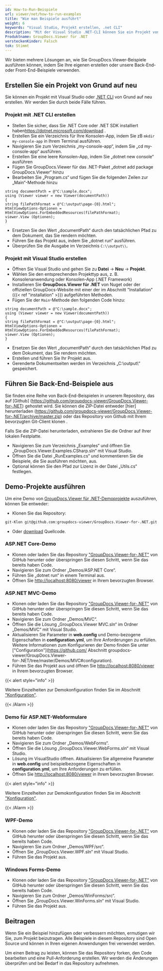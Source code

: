 ```yaml
---
id: How-to-Run-Beispiele
url: viewer/net/how-to-run-examples
title: "Wie man Beispiele ausführt"
weight: 6
keywords: "Visual Studio, Projekt erstellen, .net CLI"
description: "Mit der Visual Studio .NET-CLI können Sie ein Projekt von Grund auf neu erstellen. Wir werden Sie durch beide Fälle führen."
Produktname: GroupDocs.Viewer für .NET
versteckenKinder: Falsch
tok: Stimmt
---
```


Wir bieten mehrere Lösungen an, wie Sie GroupDocs.Viewer-Beispiele ausführen können, indem Sie Ihre eigenen erstellen oder unsere Back-End- oder Front-End-Beispiele verwenden.

## Erstellen Sie ein Projekt von Grund auf neu

Sie können ein Projekt mit Visual Studio oder [.NET CLI](https://docs.microsoft.com/en-us/dotnet/core/tools/) von Grund auf neu erstellen. Wir werden Sie durch beide Fälle führen.

### Projekt mit .NET CLI erstellen

* Stellen Sie sicher, dass Sie .NET Core oder .NET SDK installiert haben<https://dotnet.microsoft.com/download> .
* Erstellen Sie ein Verzeichnis für Ihre Konsolen-App, indem Sie zB `mkdir my-console-app` in Ihrem Terminal ausführen.
* Navigieren Sie zum Verzeichnis „my-console-app“, indem Sie „cd my-console-app“ ausführen.
* Erstellen Sie eine leere Konsolen-App, indem Sie „dotnet new console“ ausführen
* Fügen Sie GroupDocs.Viewer für das .NET-Paket „dotnet add package GroupDocs.Viewer“ hinzu
* Bearbeiten Sie „Program.cs“ und fügen Sie die folgenden Zeilen zur „Main“-Methode hinzu
  


```scharf
string documentPath = @"C:\sample.docx";
using (Viewer viewer = new Viewer(documentPath))
{
string filePathFormat = @"C:\output\page-{0}.html";
HtmlViewOptions-Optionen = HtmlViewOptions.ForEmbeddedResources(filePathFormat);
viewer.View (Optionen);
}
```
  


* Ersetzen Sie den Wert „documentPath“ durch den tatsächlichen Pfad zu dem Dokument, das Sie rendern möchten.
* Führen Sie das Projekt aus, indem Sie „dotnet run“ ausführen.
* Überprüfen Sie die Ausgabe im Verzeichnis `C:\\output\\`.

### Projekt mit Visual Studio erstellen

* Öffnen Sie Visual Studio und gehen Sie zu **Datei** -> **Neu** -> **Projekt**.
* Wählen Sie den entsprechenden Projekttyp aus, z. B. Konsolenanwendung oder Konsolen-App (.NET Framework)
* Installieren Sie **GroupDocs.Viewer für .NET** von Nuget oder der offiziellen GroupDocs-Website mit einer der im Abschnitt "Installation" ({{< ref "installation" >}}) aufgeführten Methoden.
* Fügen Sie der `Main`-Methode den folgenden Code hinzu:

```scharf
string documentPath = @"C:\sample.docx";
using (Viewer viewer = new Viewer(documentPath))
{
string filePathFormat = @"C:\output\page-{0}.html";
HtmlViewOptions-Optionen = HtmlViewOptions.ForEmbeddedResources(filePathFormat);
viewer.View (Optionen);
}
```

* Ersetzen Sie den Wert „documentPath“ durch den tatsächlichen Pfad zu dem Dokument, das Sie rendern möchten.
* Erstellen und führen Sie Ihr Projekt aus.
* Gerenderte Dokumentseiten werden im Verzeichnis „C:\\output\\“ gespeichert.

## Führen Sie Back-End-Beispiele aus

Sie finden eine Reihe von Back-End-Beispielen in unserem Repository, das auf [Github] (https://github.com/groupdocs-viewer/GroupDocs.Viewer-for-.NET) gehostet wird. Sie können die ZIP-Datei entweder [hier] herunterladen (https://github.com/groupdocs-viewer/GroupDocs.Viewer-for-.NET/archive/master.zip) oder das Repository von Github mit Ihrem bevorzugten Git-Client klonen .


Falls Sie die ZIP-Datei herunterladen, extrahieren Sie die Ordner auf Ihrer lokalen Festplatte.

* Navigieren Sie zum Verzeichnis „Examples“ und öffnen Sie „GroupDocs.Viewer.Examples.CSharp.sln“ mit Visual Studio.
* Öffnen Sie die Datei „RunExamples.cs“ und kommentieren Sie die Beispiele, die Sie ausführen möchten, aus.
* Optional können Sie den Pfad zur Lizenz in der Datei „Utils.cs“ festlegen.

## Demo-Projekte ausführen

Um eine Demo von [GroupDocs.Viewer für .NET-Demoprojekte](https://github.com/groupdocs-viewer/GroupDocs.Viewer-for-.NET/tree/master/Demos/) auszuführen, können Sie entweder:

* Klonen Sie das Repository:

```Bash
git-Klon git@github.com:groupdocs-viewer/GroupDocs.Viewer-for-.NET.git


```

* Oder [download](https://github.com/groupdocs-viewer/GroupDocs.Viewer-for-.NET/archive/master.zip) Quellcode.

### ASP.NET Core-Demo

* Klonen oder laden Sie das Repository ["GroupDocs.Viewer-for-.NET"](https://github.com/groupdocs-viewer/GroupDocs.Viewer-for-.NET) von GitHub herunter oder überspringen Sie diesen Schritt, wenn Sie das bereits haben Code.
* Navigieren Sie zum Ordner „Demos/ASP.NET Core“.
* Führen Sie „dotnet run“ in einem Terminal aus.
* Öffnen Sie [http://localhost:8080/viewer](http://localhost:8080/viewer) in Ihrem bevorzugten Browser.

### ASP.NET MVC-Demo

* Klonen oder laden Sie das Repository ["GroupDocs.Viewer-for-.NET"](https://github.com/groupdocs-viewer/GroupDocs.Viewer-for-.NET) von GitHub herunter oder überspringen Sie diesen Schritt, wenn Sie das bereits haben Code.
* Navigieren Sie zum Ordner „Demos/MVC“.
* Öffnen Sie die Lösung „GroupDocs.Viewer MVC.sln“ im Ordner „Demos/MVC“ mit Visual Studio.
* Aktualisieren Sie Parameter in **web.config** und Demo-bezogene Eigenschaften in **configuration.yml**, um Ihre Anforderungen zu erfüllen. Weitere Informationen zum Konfigurieren der Demo finden Sie unter ["Configuration"](https://github.com/ Abschnitt groupdocs-viewer/GroupDocs.Viewer-for-.NET/tree/master/Demos/MVC#configuration).
* Führen Sie das Projekt aus und öffnen Sie [http://localhost:8080/viewer](http://localhost:8080/viewer) in Ihrem bevorzugten Browser.

{{< alert style="info" >}}

Weitere Einzelheiten zur Demokonfiguration finden Sie im Abschnitt ["Konfiguration"](https://github.com/groupdocs-viewer/GroupDocs.Viewer-for-.NET/tree/master/Demos/MVC#configuration).

{{< /Alarm >}}

### Demo für ASP.NET-Webformulare

* Klonen oder laden Sie das Repository ["GroupDocs.Viewer-for-.NET"](https://github.com/groupdocs-viewer/GroupDocs.Viewer-for-.NET) von GitHub herunter oder überspringen Sie diesen Schritt, wenn Sie das bereits haben Code.
* Navigieren Sie zum Ordner „Demos/WebForms“.
* Öffnen Sie die Lösung „GroupDocs.Viewer.WebForms.sln“ mit Visual Studio.
* Lösung im VisualStudio öffnen. Aktualisieren Sie allgemeine Parameter in **web.config** und beispielbezogene Eigenschaften in **configuration.yml**, um Ihre Anforderungen zu erfüllen.
* Öffnen Sie [http://localhost:8080/viewer](http://localhost:8080/viewer) in Ihrem bevorzugten Browser.

{{< alert style="info" >}}

Weitere Einzelheiten zur Demokonfiguration finden Sie im Abschnitt ["Konfiguration"](https://github.com/groupdocs-viewer/GroupDocs.Viewer-for-.NET/tree/master/Demos/WebForms#configuration).

{{< /Alarm >}}

### WPF-Demo

* Klonen oder laden Sie das Repository ["GroupDocs.Viewer-for-.NET"](https://github.com/groupdocs-viewer/GroupDocs.Viewer-for-.NET) von GitHub herunter oder überspringen Sie diesen Schritt, wenn Sie das bereits haben Code.
* Navigieren Sie zum Ordner „Demos/WPF/src“.
* Öffnen Sie „GroupDocs.Viewer.WPF.sln“ mit Visual Studio.
* Führen Sie das Projekt aus.

### Windows Forms-Demo

* Klonen oder laden Sie das Repository ["GroupDocs.Viewer-for-.NET"](https://github.com/groupdocs-viewer/GroupDocs.Viewer-for-.NET) von GitHub herunter oder überspringen Sie diesen Schritt, wenn Sie das bereits haben Code.
* Navigieren Sie zum Ordner „Demos/WinForms/src“.
* Öffnen Sie „GroupDocs.Viewer.WinForms.sln“ mit Visual Studio.
* Führen Sie das Projekt aus.

## Beitragen

Wenn Sie ein Beispiel hinzufügen oder verbessern möchten, ermutigen wir Sie, zum Projekt beizutragen. Alle Beispiele in diesem Repository sind Open Source und können in Ihren eigenen Anwendungen frei verwendet werden.


Um einen Beitrag zu leisten, können Sie das Repository forken, den Code bearbeiten und eine Pull-Anforderung erstellen. Wir werden die Änderungen überprüfen und bei Bedarf in das Repository aufnehmen.

